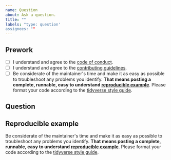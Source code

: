 ```yaml
---
name: Question
about: Ask a question.
title: ""
labels: "type: question'
assignees: ""
---
```


## Prework

* [ ] I understand and agree to the [code of conduct](https://github.com/wlandau/targets/blob/master/CODE_OF_CONDUCT.md).
* [ ] I understand and agree to the [contributing guidelines](https://github.com/wlandau/targets/blob/master/CONTRIBUTING.md).
* [ ] Be considerate of the maintainer's time and make it as easy as possible to troubleshoot any problems you identify. **That means posting a complete, runnable, easy to understand [reproducible example](https://www.tidyverse.org/help/)**. Please format your code according to the [tidyverse style guide](https://style.tidyverse.org/).

## Question

## Reproducible example

Be considerate of the maintainer's time and make it as easy as possible to troubleshoot any problems you identify. **That means posting a complete, runnable, easy to understand [reproducible example](https://www.tidyverse.org/help/)**. Please format your code according to the [tidyverse style guide](https://style.tidyverse.org/).
